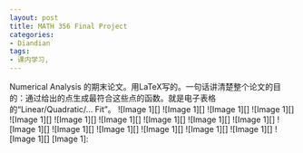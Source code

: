 ```yaml
---
layout: post
title: MATH 356 Final Project
categories:
- Diandian
tags:
- 课内学习, 
---
```

Numerical Analysis 的期末论文。用LaTeX写的。一句话讲清楚整个论文的目的：通过给出的点生成最符合这些点的函数。就是电子表格的“Linear/Quadratic/... Fit”。 !\[Image 1\]\[\] !\[Image 1\]\[\] !\[Image 1\]\[\] !\[Image 1\]\[\] !\[Image 1\]\[\] !\[Image 1\]\[\] !\[Image 1\]\[\] !\[Image 1\]\[\] !\[Image 1\]\[\] !\[Image 1\]\[\] !\[Image 1\]\[\] !\[Image 1\]\[\] !\[Image 1\]\[\] !\[Image 1\]\[\] !\[Image 1\]\[\] !\[Image 1\]\[\] !\[Image 1\]\[\] \[Image 1\]: